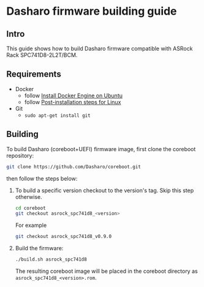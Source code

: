 # Dasharo firmware building guide

## Intro

This guide shows how to build Dasharo firmware compatible with ASRock Rack
SPC741D8-2L2T/BCM.

## Requirements

- Docker
    + follow [Install Docker Engine on Ubuntu](https://docs.docker.com/engine/install/ubuntu/)
    + follow [Post-installation steps for Linux](https://docs.docker.com/engine/install/linux-postinstall/)
- Git
    + `sudo apt-get install git`

## Building

To build Dasharo (coreboot+UEFI) firmware image, first clone the coreboot
repository:

```bash
git clone https://github.com/Dasharo/coreboot.git
```

then follow the steps below:

1. To build a specific version checkout to the version's tag.
    Skip this step otherwise.

    ```bash
    cd coreboot
    git checkout asrock_spc741d8_<version>
    ```

    For example

    ```bash
    git checkout asrock_spc741d8_v0.9.0
    ```

2. Build the firmware:

    ```bash
    ./build.sh asrock_spc741d8
    ```

    The resulting coreboot image will be placed in the coreboot directory as
    `asrock_spc741d8_<version>.rom`.
